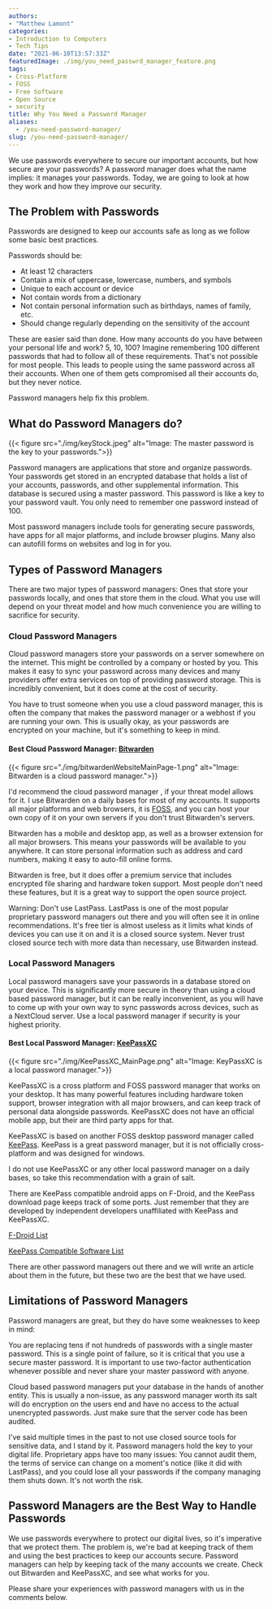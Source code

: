 ```yaml
---
authors: 
- "Matthew Lamont"
categories:
- Introduction to Computers
- Tech Tips
date: "2021-06-10T13:57:33Z"
featuredImage: ./img/you_need_passwrd_manager_feature.png
tags:
- Cross-Platform
- FOSS
- Free Software
- Open Source
- security
title: Why You Need a Password Manager
aliases:
  - /you-need-password-manager/
slug: /you-need-password-manager/
---
```


We use passwords everywhere to secure our important accounts, but how secure are your passwords? A password manager does what the name implies: it manages your passwords. Today, we are going to look at how they work and how they improve our security.

## The Problem with Passwords

Passwords are designed to keep our accounts safe as long as we follow some basic best practices.

Passwords should be:

*   At least 12 characters
*   Contain a mix of uppercase, lowercase, numbers, and symbols
*   Unique to each account or device
*   Not contain words from a dictionary
*   Not contain personal information such as birthdays, names of family, etc.
*   Should change regularly depending on the sensitivity of the account

These are easier said than done. How many accounts do you have between your personal life and work? 5, 10, 100? Imagine remembering 100 different passwords that had to follow all of these requirements. That's not possible for most people. This leads to people using the same password across all their accounts. When one of them gets compromised all their accounts do, but they never notice.

Password managers help fix this problem.

## What do Password Managers do?

{{< figure src="./img/keyStock.jpeg" alt="Image: The master password is the key to your passwords.">}}

Password managers are applications that store and organize passwords. Your passwords get stored in an encrypted database that holds a list of your accounts, passwords, and other supplemental information. This database is secured using a master password. This password is like a key to your password vault. You only need to remember one password instead of 100.

Most password managers include tools for generating secure passwords, have apps for all major platforms, and include browser plugins. Many also can autofill forms on websites and log in for you.

## Types of Password Managers

There are two major types of password managers: Ones that store your passwords locally, and ones that store them in the cloud. What you use will depend on your threat model and how much convenience you are willing to sacrifice for security.

### Cloud Password Managers

Cloud password managers store your passwords on a server somewhere on the internet. This might be controlled by a company or hosted by you. This makes it easy to sync your password across many devices and many providers offer extra services on top of providing password storage. This is incredibly convenient, but it does come at the cost of security.

You have to trust someone when you use a cloud password manager, this is often the company that makes the password manager or a webhost if you are running your own. This is usually okay, as your passwords are encrypted on your machine, but it's something to keep in mind.

#### Best Cloud Password Manager: [Bitwarden](https://bitwarden.com/)

{{< figure src="./img/bitwardenWebsiteMainPage-1.png" alt="Image: Bitwarden is a cloud password manager.">}}

I'd recommend the cloud password manager , if your threat model allows for it. I use Bitwarden on a daily bases for most of my accounts. It supports all major platforms and web browsers, it is [FOSS](https://www.blog.mattlamont.com/what-is-free-and-open-source-software-foss/), and you can host your own copy of it on your own servers if you don't trust Bitwarden's servers.

Bitwarden has a mobile and desktop app, as well as a browser extension for all major browsers. This means your passwords will be available to you anywhere. It can store personal information such as address and card numbers, making it easy to auto-fill online forms.

Bitwarden is free, but it does offer a premium service that includes encrypted file sharing and hardware token support. Most people don't need these features, but it is a great way to support the open source project.

Warning: Don't use LastPass. LastPass is one of the most popular proprietary password managers out there and you will often see it in online recommendations. It's free tier is almost useless as it limits what kinds of devices you can use it on and it is a closed source system. Never trust closed source tech with more data than necessary, use Bitwarden instead.

### Local Password Managers

Local password managers save your passwords in a database stored on your device. This is significantly more secure in theory than using a cloud based password manager, but it can be really inconvenient, as you will have to come up with your own way to sync passwords across devices, such as a NextCloud server. Use a local password manager if security is your highest priority.

#### Best Local Password Manager: [KeePassXC](https://keepassxc.org/)

{{< figure src="./img/KeePassXC_MainPage.png" alt="Image: KeyPassXC is a local password manager.">}}

KeePassXC is a cross platform and FOSS password manager that works on your desktop. It has many powerful features including hardware token support, browser integration with all major browsers, and can keep track of personal data alongside passwords. KeePassXC does not have an official mobile app, but their are third party apps for that.

KeePassXC is based on another FOSS desktop password manager called [KeePass](https://keepass.info). KeePass is a great password manager, but it is not officially cross-platform and was designed for windows.

I do not use KeePassXC or any other local password manager on a daily bases, so take this recommendation with a grain of salt.

There are KeePass compatible android apps on F-Droid, and the KeePass download page keeps track of some ports. Just remember that they are developed by independent developers unaffiliated with KeePass and KeePassXC.

[F-Droid List](https://search.f-droid.org/?q=keepass&amp;lang=en)

[KeePass Compatible Software List](https://keepass.info/download.html)

There are other password managers out there and we will write an article about them in the future, but these two are the best that we have used.

## Limitations of Password Managers

Password managers are great, but they do have some weaknesses to keep in mind:

You are replacing tens if not hundreds of passwords with a single master password. This is a single point of failure, so it is critical that you use a secure master password. It is important to use two-factor authentication whenever possible and never share your master password with anyone.

Cloud based password managers put your database in the hands of another entity. This is usually a non-issue, as any password manager worth its salt will do encryption on the users end and have no access to the actual unencrypted passwords. Just make sure that the server code has been audited.

I've said multiple times in the past to not use closed source tools for sensitive data, and I stand by it. Password managers hold the key to your digital life. Proprietary apps have too many issues: You cannot audit them, the terms of service can change on a moment's notice (like it did with LastPass), and you could lose all your passwords if the company managing them shuts down. It's not worth the risk.

## Password Managers are the Best Way to Handle Passwords

We use passwords everywhere to protect our digital lives, so it's imperative that we protect them. The problem is, we're bad at keeping track of them and using the best practices to keep our accounts secure. Password managers can help by keeping tack of the many accounts we create. Check out Bitwarden and KeePassXC, and see what works for you.

Please share your experiences with password managers with us in the comments below. 
